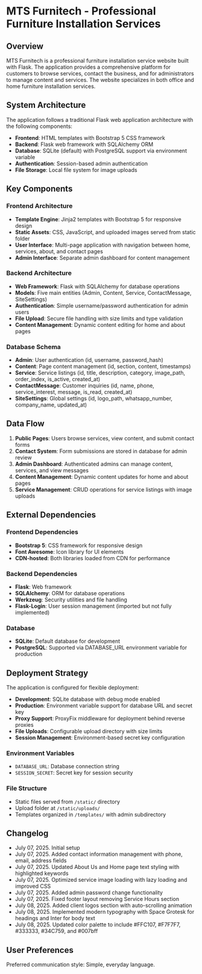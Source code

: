 # MTS Furnitech - Professional Furniture Installation Services

## Overview

MTS Furnitech is a professional furniture installation service website built with Flask. The application provides a comprehensive platform for customers to browse services, contact the business, and for administrators to manage content and services. The website specializes in both office and home furniture installation services.

## System Architecture

The application follows a traditional Flask web application architecture with the following components:

- **Frontend**: HTML templates with Bootstrap 5 CSS framework
- **Backend**: Flask web framework with SQLAlchemy ORM
- **Database**: SQLite (default) with PostgreSQL support via environment variable
- **Authentication**: Session-based admin authentication
- **File Storage**: Local file system for image uploads

## Key Components

### Frontend Architecture
- **Template Engine**: Jinja2 templates with Bootstrap 5 for responsive design
- **Static Assets**: CSS, JavaScript, and uploaded images served from static folder
- **User Interface**: Multi-page application with navigation between home, services, about, and contact pages
- **Admin Interface**: Separate admin dashboard for content management

### Backend Architecture
- **Web Framework**: Flask with SQLAlchemy for database operations
- **Models**: Five main entities (Admin, Content, Service, ContactMessage, SiteSettings)
- **Authentication**: Simple username/password authentication for admin users
- **File Upload**: Secure file handling with size limits and type validation
- **Content Management**: Dynamic content editing for home and about pages

### Database Schema
- **Admin**: User authentication (id, username, password_hash)
- **Content**: Page content management (id, section, content, timestamps)
- **Service**: Service listings (id, title, description, category, image_path, order_index, is_active, created_at)
- **ContactMessage**: Customer inquiries (id, name, phone, service_interest, message, is_read, created_at)
- **SiteSettings**: Global settings (id, logo_path, whatsapp_number, company_name, updated_at)

## Data Flow

1. **Public Pages**: Users browse services, view content, and submit contact forms
2. **Contact System**: Form submissions are stored in database for admin review
3. **Admin Dashboard**: Authenticated admins can manage content, services, and view messages
4. **Content Management**: Dynamic content updates for home and about pages
5. **Service Management**: CRUD operations for service listings with image uploads

## External Dependencies

### Frontend Dependencies
- **Bootstrap 5**: CSS framework for responsive design
- **Font Awesome**: Icon library for UI elements
- **CDN-hosted**: Both libraries loaded from CDN for performance

### Backend Dependencies
- **Flask**: Web framework
- **SQLAlchemy**: ORM for database operations
- **Werkzeug**: Security utilities and file handling
- **Flask-Login**: User session management (imported but not fully implemented)

### Database
- **SQLite**: Default database for development
- **PostgreSQL**: Supported via DATABASE_URL environment variable for production

## Deployment Strategy

The application is configured for flexible deployment:

- **Development**: SQLite database with debug mode enabled
- **Production**: Environment variable support for database URL and secret key
- **Proxy Support**: ProxyFix middleware for deployment behind reverse proxies
- **File Uploads**: Configurable upload directory with size limits
- **Session Management**: Environment-based secret key configuration

### Environment Variables
- `DATABASE_URL`: Database connection string
- `SESSION_SECRET`: Secret key for session security

### File Structure
- Static files served from `/static/` directory
- Upload folder at `/static/uploads/`
- Templates organized in `/templates/` with admin subdirectory

## Changelog
- July 07, 2025. Initial setup
- July 07, 2025. Added contact information management with phone, email, address fields
- July 07, 2025. Updated About Us and Home page text styling with highlighted keywords
- July 07, 2025. Optimized service image loading with lazy loading and improved CSS
- July 07, 2025. Added admin password change functionality
- July 07, 2025. Fixed footer layout removing Service Hours section
- July 08, 2025. Added client logos section with auto-scrolling animation
- July 08, 2025. Implemented modern typography with Space Grotesk for headings and Inter for body text
- July 08, 2025. Updated color palette to include #FFC107, #F7F7F7, #333333, #34C759, and #007bff

## User Preferences

Preferred communication style: Simple, everyday language.
